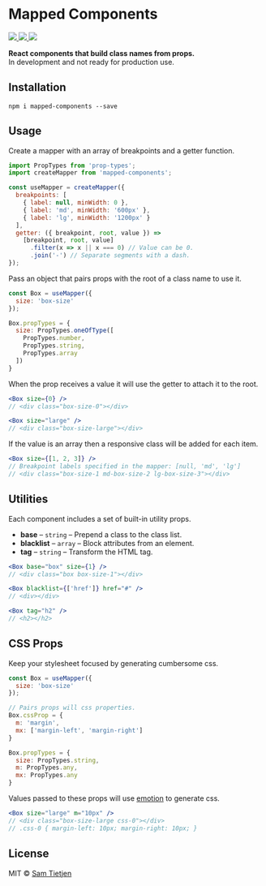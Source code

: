 # Mapped Components

<p>
  <a href="https://www.npmjs.com/package/mapped-components">
    <img src="https://img.shields.io/badge/npm-v0.1.2-black.svg">
  </a>
  <a href="https://nodejs.org/api/documentation.html#documentation_stability_index">
    <img src="https://img.shields.io/badge/stability-experimental-black.svg">
  </a>
  <a href="https://opensource.org/licenses/MIT">
    <img src="https://img.shields.io/badge/license-MIT-black.svg">
  </a>
</p>

**React components that build class names from props.**  
In development and not ready for production use.  

## Installation
```shell
npm i mapped-components --save
```

## Usage

Create a mapper with an array of breakpoints and a getter function.

```jsx
import PropTypes from 'prop-types';
import createMapper from 'mapped-components';

const useMapper = createMapper({
  breakpoints: [
    { label: null, minWidth: 0 },
    { label: 'md', minWidth: '600px' },
    { label: 'lg', minWidth: '1200px' }
  ],
  getter: ({ breakpoint, root, value }) =>
    [breakpoint, root, value]
      .filter(x => x || x === 0) // Value can be 0.
      .join('-') // Separate segments with a dash.
});
```

Pass an object that pairs props with the root of a class name to use it.

```jsx
const Box = useMapper({
  size: 'box-size'
});

Box.propTypes = {
  size: PropTypes.oneOfType([
    PropTypes.number,
    PropTypes.string,
    PropTypes.array
  ])
}
```

When the prop receives a value it will use the getter to attach it to the root.

```jsx
<Box size={0} />
// <div class="box-size-0"></div>

<Box size="large" />
// <div class="box-size-large"></div>
```

If the value is an array then a responsive class will be added for each item.  

```jsx
<Box size={[1, 2, 3]} />
// Breakpoint labels specified in the mapper: [null, 'md', 'lg']
// <div class="box-size-1 md-box-size-2 lg-box-size-3"></div>
```

## Utilities
Each component includes a set of built-in utility props.

- **base** – `string` – Prepend a class to the class list.
- **blacklist** – `array` – Block attributes from an element.
- **tag** – `string` – Transform the HTML tag.

```jsx
<Box base="box" size={1} /> 
// <div class="box box-size-1"></div>

<Box blacklist={['href']} href="#" /> 
// <div></div>

<Box tag="h2" /> 
// <h2></h2>
```

## CSS Props
Keep your stylesheet focused by generating cumbersome css.  
```jsx
const Box = useMapper({
  size: 'box-size'
});

// Pairs props will css properties.
Box.cssProp = {
  m: 'margin',
  mx: ['margin-left', 'margin-right']
}

Box.propTypes = {
  size: PropTypes.string,
  m: PropTypes.any,
  mx: PropTypes.any
}
```

Values passed to these props will use [emotion]() to generate css.

```jsx
<Box size="large" m="10px" />
// <div class="box-size-large css-0"></div>
// .css-0 { margin-left: 10px; margin-right: 10px; }
```

## License
MIT © [Sam Tietjen](https://samtietjen.com)